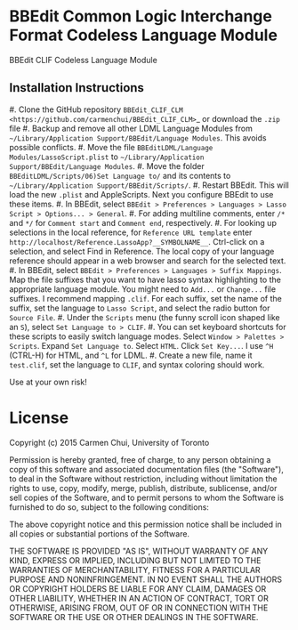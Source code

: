 # BBEdit Common Logic Interchange Format Codeless Language Module
 BBEdit CLIF Codeless Language Module

Installation Instructions
-------------------------

#. Clone the GitHub repository `BBEdit_CLIF_CLM
   <https://github.com/carmenchui/BBEdit_CLIF_CLM>`_ or download the
   ``.zip`` file
#. Backup and remove all other LDML Language Modules from
   ``~/Library/Application Support/BBEdit/Language Modules``. This avoids
   possible conflicts.
#. Move the file ``BBEditLDML/Language Modules/LassoScript.plist`` to
   ``~/Library/Application Support/BBEdit/Language Modules``.
#. Move the folder ``BBEditLDML/Scripts/06)Set Language to/`` and its contents
   to ``~/Library/Application Support/BBEdit/Scripts/``.
#. Restart BBEdit. This will load the new ``.plist`` and AppleScripts.  Next
   you configure BBEdit to use these items.
#. In BBEdit, select `BBEdit > Preferences > Languages > Lasso Script >
   Options... > General`.
   #. For adding multiline comments, enter ``/*`` and ``*/`` for `Comment start`
      and `Comment end`, respectively.
   #. For looking up selections in the local reference, for `Reference URL
      template` enter ``http://localhost/Reference.LassoApp?__SYMBOLNAME__``.
      Ctrl-click on a selection, and select Find in Reference. The local copy
      of your language reference should appear in a web browser and search for
      the selected text.
#. In BBEdit, select `BBEdit > Preferences > Languages > Suffix Mappings`. Map
   the file suffixes that you want to have lasso syntax highlighting to the
   appropriate language module.  You might need to `Add...` or `Change...`
   file suffixes. I recommend mapping ``.clif``. For
   each suffix, set the name of the suffix, set the language to `Lasso
   Script`, and select the radio button for `Source File`.
#. Under the `Scripts` menu (the funny scroll icon shaped like an ``S``),
   select `Set Language to > CLIF`.
#. You can set keyboard shortcuts for these scripts to easily switch language
   modes.  Select `Window > Palettes > Scripts`. Expand `Set Language to`.
   Select `HTML`. Click `Set Key...`. I use ``^H`` (CTRL-H) for HTML, and
   ``^L`` for LDML.
#. Create a new file, name it ``test.clif``, set the language to `CLIF`, and
   syntax coloring should work.

Use at your own risk!

# License
Copyright (c) 2015 Carmen Chui, University of Toronto

Permission is hereby granted, free of charge, to any person obtaining a copy of this software and associated documentation files (the "Software"), to deal in the Software without restriction, including without limitation the rights to use, copy, modify, merge, publish, distribute, sublicense, and/or sell copies of the Software, and to permit persons to whom the Software is furnished to do so, subject to the following conditions:

The above copyright notice and this permission notice shall be included in all copies or substantial portions of the Software.

THE SOFTWARE IS PROVIDED "AS IS", WITHOUT WARRANTY OF ANY KIND, EXPRESS OR IMPLIED, INCLUDING BUT NOT LIMITED TO THE WARRANTIES OF MERCHANTABILITY, FITNESS FOR A PARTICULAR PURPOSE AND NONINFRINGEMENT. IN NO EVENT SHALL THE AUTHORS OR COPYRIGHT HOLDERS BE LIABLE FOR ANY CLAIM, DAMAGES OR OTHER LIABILITY, WHETHER IN AN ACTION OF CONTRACT, TORT OR OTHERWISE, ARISING FROM, OUT OF OR IN CONNECTION WITH THE SOFTWARE OR THE USE OR OTHER DEALINGS IN THE SOFTWARE. 
